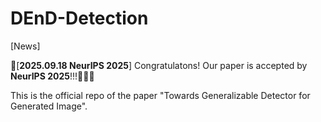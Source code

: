 # DEnD-Detection
[News]

🎉[**2025.09.18 NeurIPS 2025**] Congratulatons! Our paper is accepted by **NeurIPS 2025**!!!🥳🥳🥳


This is the official repo of the paper "Towards Generalizable Detector for Generated Image".
